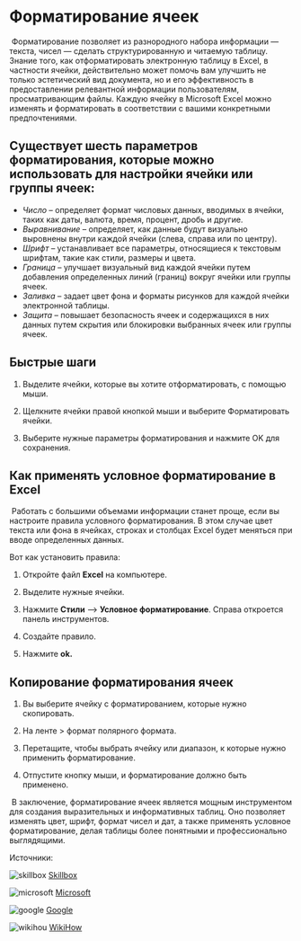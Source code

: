 # Форматирование ячеек

​	Форматирование позволяет из разнородного набора информации — текста,			 чисел — сделать структурированную и читаемую таблицу. 								Знание того, как отформатировать электронную таблицу в Excel, 						      в частности ячейки, действительно может помочь вам улучшить 							 не только эстетический вид документа, 												    но и его эффективность в предоставлении релевантной информации пользователям, просматривающим файлы. 														Каждую ячейку в Microsoft Excel можно изменять и форматировать в соответствии		      с вашими конкретными предпочтениями.



## Существует шесть параметров форматирования, которые можно использовать для настройки ячейки или группы ячеек:

- _Число_ – определяет формат числовых данных, вводимых в ячейки,					таких как даты, валюта, время, процент, дробь и другие.
- _Выравнивание_ – определяет, как данные будут визуально выровнены				 внутри каждой ячейки (слева, справа или по центру).
-  _Шрифт_ – устанавливает все параметры, относящиеся к текстовым шрифтам,			такие как стили, размеры и цвета.
-  _Граница_ – улучшает визуальный вид каждой ячейки путем добавления  определенных линий (границ) вокруг ячейки или группы ячеек.
- _Заливка_ – задает цвет фона и форматы рисунков для каждой ячейки 				 	электронной таблицы.
-  _Защита_ – повышает безопасность ячеек и содержащихся в них данных				путем скрытия или блокировки выбранных ячеек или группы ячеек.



## Быстрые шаги

1. Выделите ячейки, которые вы хотите отформатировать, с помощью мыши. 

2. Щелкните ячейки правой кнопкой мыши и выберите Форматировать ячейки.

3. Выберите нужные параметры форматирования и нажмите OK для сохранения.

   

## Как применять условное форматирование в Excel

​	Работать с большими объемами информации станет проще, 						если вы настроите правила условного форматирования. 								   В этом случае цвет текста или фона в ячейках, 										строках и столбцах Excel будет меняться при вводе определенных данных. 		

 Вот как установить правила:

1. Откройте файл **Excel** на компьютере.

2. Выделите нужные ячейки.

3. Нажмите **Стили** --> **Условное форматирование**. 							 	Справа откроется панель инструментов.

4. Создайте правило.

5. Нажмите **ok.**



## Копирование форматирования ячеек

1. Вы выберите ячейку с форматированием, которые нужно скопировать.

2. На ленте > формат полярного формата.

3. Перетащите, чтобы выбрать ячейку или диапазон, к которые нужно применить форматирование.

4. Отпустите кнопку мыши, и форматирование должно быть применено.

   

​	В заключение, форматирование ячеек является мощным инструментом для создания выразительных и информативных таблиц. 											Оно позволяет изменять цвет, шрифт, формат чисел и дат, 								   а также применять условное форматирование, делая таблицы более понятными и профессионально выглядящими.

Источники:

![skillbox](форматирование-ячеек.assets/image_2024-01-14_20-23-08.png) [Skillbox](https://skillbox.ru/media/management/formaty-v-excel-dlya-chego-nuzhny-i-kak-ikh-ispolzovat-instruktsiya-dlya-novichkov/)

![microsoft](форматирование-ячеек.assets/image_2024-01-14_20-23-03.png) [Microsoft](https://support.microsoft.com/ru-ru/office/%D0%BA%D0%BE%D0%BF%D0%B8%D1%80%D0%BE%D0%B2%D0%B0%D0%BD%D0%B8%D0%B5-%D1%84%D0%BE%D1%80%D0%BC%D0%B0%D1%82%D0%B8%D1%80%D0%BE%D0%B2%D0%B0%D0%BD%D0%B8%D1%8F-%D1%8F%D1%87%D0%B5%D0%B5%D0%BA-b9fe82ea-c0a0-41de-837b-d2f15dd41ea9)

![google](форматирование-ячеек.assets/image_2024-01-14_20-23-06.png) [Google](https://support.google.com/docs/answer/78413?hl=ru&co=GENIE.Platform%3DDesktop) 

![wikihou](форматирование-ячеек.assets/image_2024-01-14_20-23-07.png) [WikiHow](https://translated.turbopages.org/proxy_u/en-ru.ru.d5ae0ed0-65a2bb94-51b0d145-74722d776562/https/www.wikihow.com/Format-a-Cell-in-Microsoft-Excel)

